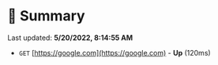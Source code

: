 # 📖 Summary
Last updated: **5/20/2022, 8:14:55 AM**

- `GET` [https://google.com](https://google.com) - **Up** (120ms)
